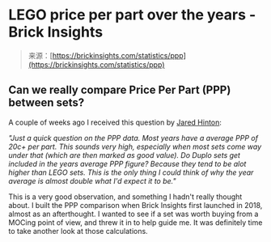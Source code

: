 <!--yml
category: 未分类
date: 2024-05-29 12:29:21
-->

# LEGO price per part over the years - Brick Insights

> 来源：[https://brickinsights.com/statistics/ppp](https://brickinsights.com/statistics/ppp)

## Can we really compare Price Per Part (PPP) between sets?

A couple of weeks ago I received this question by [Jared Hinton](https://rebrickable.com/users/jaredhinton/profile/):

*"Just a quick question on the PPP data. Most years have a average PPP of 20c+ per part. This sounds very high, especially when most sets come way under that (which are then marked as good value). Do Duplo sets get included in the years average PPP figure? Because they tend to be alot higher than LEGO sets. This is the only thing I could think of why the year average is almost double what I'd expect it to be."*

This is a very good observation, and something I hadn't really thought about. I built the PPP comparison when Brick Insights first launched in 2018, almost as an afterthought. I wanted to see if a set was worth buying from a MOCing point of view, and threw it in to help guide me. It was definitely time to take another look at those calculations.